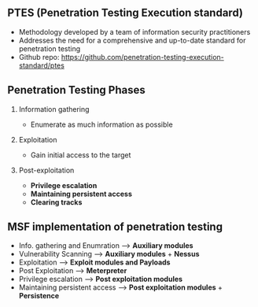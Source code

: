 ## PTES (Penetration Testing Execution standard)
* Methodology  developed by a team of information security practitioners
* Addresses the need for a comprehensive and up-to-date standard for penetration testing
* Github repo: https://github.com/penetration-testing-execution-standard/ptes

## Penetration Testing Phases
1. Information gathering
   * Enumerate as much information as possible
  
2. Exploitation
   * Gain initial access to the target
  
3. Post-exploitation
   * **Privilege escalation**
   * **Maintaining persistent access**
   * **Clearing tracks**
  

## MSF implementation of penetration testing
* Info. gathering and Enumration --> **Auxiliary modules**
* Vulnerability Scanning --> **Auxiliary modules** + **Nessus**
* Exploitation --> **Exploit modules and Payloads**
* Post Exploitation --> **Meterpreter**
* Privilege escalation --> **Post exploitation modules**
* Maintaining persistent access --> **Post exploitation modules** + **Persistence**
